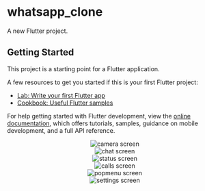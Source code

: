 # whatsapp_clone

A new Flutter project.

## Getting Started

This project is a starting point for a Flutter application.

A few resources to get you started if this is your first Flutter project:

- [Lab: Write your first Flutter app](https://docs.flutter.dev/get-started/codelab)
- [Cookbook: Useful Flutter samples](https://docs.flutter.dev/cookbook)

For help getting started with Flutter development, view the
[online documentation](https://docs.flutter.dev/), which offers tutorials,
samples, guidance on mobile development, and a full API reference.

<div style="display: grid;">
    <img src="screenshots\camera.jpg" alt="camera screen" title="camera screen" style="display: inline-block; margin: 0 auto; max-width: 300px">
    <img src="screenshots\chats.jpg" alt="chat screen" title="chat screen" style="display: inline-block; margin: 0 auto; max-width: 300px">
    <img src="screenshots\status.jpg" alt="status screen" title="status screen" style="display: inline-block; margin: 0 auto; max-width: 300px">
    <img src="screenshots\calls.jpg" alt="calls screen" title="calls screen" style="display: inline-block; margin: 0 auto; max-width: 300px">
    <img src="screenshots\popmenu.jpg" alt="popmenu screen" title="popmenu screen" style="display: inline-block; margin: 0 auto; max-width: 300px">
    <img src="screenshots\setings.jpg" alt="settings screen" title="settings screen" style="display: inline-block; margin: 0 auto; max-width: 300px">
</div>